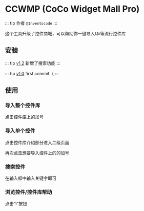 # CCWMP (CoCo Widget Mall Pro)

::: tip 作者
`@Inventocode`
:::

这个工具升级了控件商城，可以帮助你一键导入Qii等流行控件库

## 安装

::: tip [v1.2](https://static.codemao.cn/flowchunkflex/S1NI4Wc-ll.js)
新增了搜索功能
:::

::: tip [v1.0](https://static.codemao.cn/flowchunkflex/rkJMYkwWee.js)
first commit（
:::
<!--@include: ./userscript_install.md-->

## 使用

### 导入整个控件库
点击控件库上的加号

### 导入单个控件
点击控件库介绍部分进入二级页面

再次点击想要导入控件上的的加号

### 搜索控件
在输入框中输入关键字即可

### 浏览控件/控件库帮助
点击“i”按钮